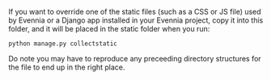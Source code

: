 If you want to override one of the static files (such as a CSS or JS file) used by Evennia or a Django app installed in your Evennia project, copy it into this folder, and it will be placed in the static folder when you run:

    python manage.py collectstatic

Do note you may have to reproduce any preceeding directory structures for the file to end up in the right place.
